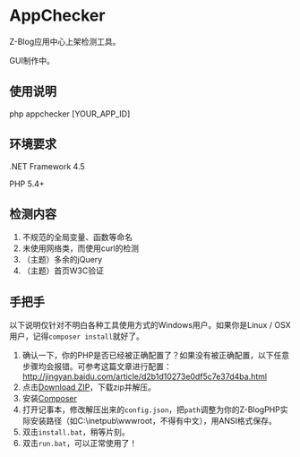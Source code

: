 AppChecker
=============================
Z-Blog应用中心上架检测工具。

GUI制作中。

## 使用说明
php appchecker [YOUR_APP_ID]

## 环境要求
.NET Framework 4.5

PHP 5.4+

## 检测内容
1. 不规范的全局变量、函数等命名
1. 未使用网络类，而使用curl的检测
1. （主题）多余的jQuery
1. （主题）首页W3C验证

## 手把手

以下说明仅针对不明白各种工具使用方式的Windows用户。如果你是Linux / OSX用户，记得``composer install``就好了。

1. 确认一下，你的PHP是否已经被正确配置了？如果没有被正确配置，以下任意步骤均会报错。可参考这篇文章进行配置：http://jingyan.baidu.com/article/d2b1d10273e0df5c7e37d4ba.html
1. 点击[Download ZIP](https://github.com/zsxsoft/appchecker/archive/master.zip)，下载zip并解压。
1. 安装[Composer](https://getcomposer.org/)
1. 打开记事本，修改解压出来的``config.json``，把``path``调整为你的Z-BlogPHP实际安装路径（如C:\inetpub\wwwroot，不得有中文），用ANSI格式保存。
1. 双击``install.bat``，稍等片刻。
1. 双击``run.bat``，可以正常使用了！